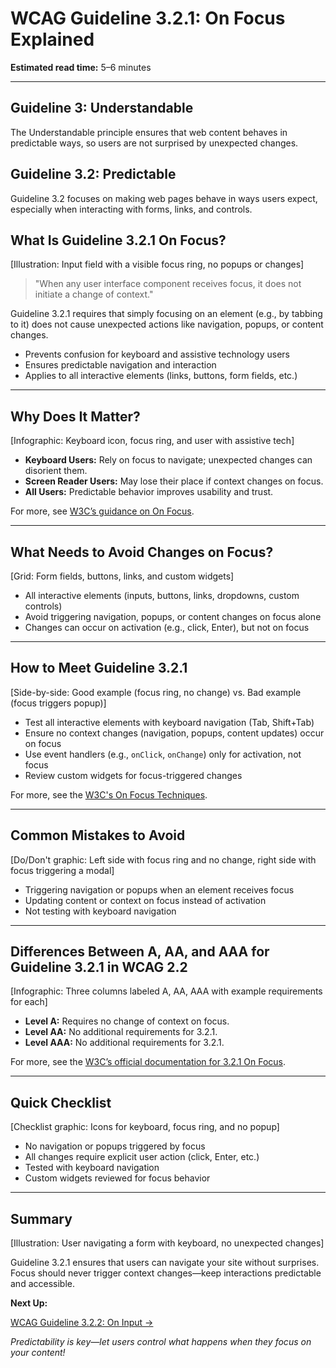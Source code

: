 <!--
title: WCAG Guideline 3.2.1: On Focus Explained
series: Making the Web Accessible for All
description: A practical guide to WCAG Guideline 3.2.1 (On Focus)—what it means, why it matters, and how to ensure that user focus does not trigger unexpected changes.
keywords: wcag 3.2.1, on focus, accessibility, web standards, focus management, user experience
image: wcag-3-2-1-on-focus.png
imageAlt: Illustration of a web form field with a focus ring and no unexpected popups
-->

# **WCAG Guideline 3.2.1: On Focus Explained**

**Estimated read time:** 5–6 minutes

---

## **Guideline 3: Understandable**

The Understandable principle ensures that web content behaves in predictable ways, so users are not surprised by unexpected changes.

## **Guideline 3.2: Predictable**

Guideline 3.2 focuses on making web pages behave in ways users expect, especially when interacting with forms, links, and controls.

## **What Is Guideline 3.2.1 On Focus?**

[Illustration: Input field with a visible focus ring, no popups or changes]

> "When any user interface component receives focus, it does not initiate a change of context."

Guideline 3.2.1 requires that simply focusing on an element (e.g., by tabbing to it) does not cause unexpected actions like navigation, popups, or content changes.

- Prevents confusion for keyboard and assistive technology users
- Ensures predictable navigation and interaction
- Applies to all interactive elements (links, buttons, form fields, etc.)

---

## **Why Does It Matter?**

[Infographic: Keyboard icon, focus ring, and user with assistive tech]

- **Keyboard Users:** Rely on focus to navigate; unexpected changes can disorient them.
- **Screen Reader Users:** May lose their place if context changes on focus.
- **All Users:** Predictable behavior improves usability and trust.

For more, see [W3C’s guidance on On Focus](https://www.w3.org/WAI/WCAG22/Understanding/on-focus.html).

---

## **What Needs to Avoid Changes on Focus?**

[Grid: Form fields, buttons, links, and custom widgets]

- All interactive elements (inputs, buttons, links, dropdowns, custom controls)
- Avoid triggering navigation, popups, or content changes on focus alone
- Changes can occur on activation (e.g., click, Enter), but not on focus

---

## **How to Meet Guideline 3.2.1**

[Side-by-side: Good example (focus ring, no change) vs. Bad example (focus triggers popup)]

- Test all interactive elements with keyboard navigation (Tab, Shift+Tab)
- Ensure no context changes (navigation, popups, content updates) occur on focus
- Use event handlers (e.g., `onClick`, `onChange`) only for activation, not focus
- Review custom widgets for focus-triggered changes

For more, see the [W3C's On Focus Techniques](https://www.w3.org/WAI/WCAG22/Techniques/general/G107).

---

## **Common Mistakes to Avoid**

[Do/Don't graphic: Left side with focus ring and no change, right side with focus triggering a modal]

- Triggering navigation or popups when an element receives focus
- Updating content or context on focus instead of activation
- Not testing with keyboard navigation

---

## **Differences Between A, AA, and AAA for Guideline 3.2.1 in WCAG 2.2**

[Infographic: Three columns labeled A, AA, AAA with example requirements for each]

- **Level A:** Requires no change of context on focus.
- **Level AA:** No additional requirements for 3.2.1.
- **Level AAA:** No additional requirements for 3.2.1.

For more, see the [W3C’s official documentation for 3.2.1 On Focus](https://www.w3.org/WAI/WCAG22/Understanding/on-focus.html).

---

## **Quick Checklist**

[Checklist graphic: Icons for keyboard, focus ring, and no popup]

- No navigation or popups triggered by focus
- All changes require explicit user action (click, Enter, etc.)
- Tested with keyboard navigation
- Custom widgets reviewed for focus behavior

---

## **Summary**

[Illustration: User navigating a form with keyboard, no unexpected changes]

Guideline 3.2.1 ensures that users can navigate your site without surprises. Focus should never trigger context changes—keep interactions predictable and accessible.

**Next Up:**

[WCAG Guideline 3.2.2: On Input →](WCAG-Guideline-3-2-2-On-Input-Explained.md)

*Predictability is key—let users control what happens when they focus on your content!*
